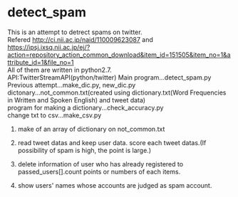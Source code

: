 # detect_spam
This is an  attempt to detrect spams on twitter.  
Refered http://ci.nii.ac.jp/naid/110009623087 and https://ipsj.ixsq.nii.ac.jp/ej/?action=repository_action_common_download&item_id=151505&item_no=1&attribute_id=1&file_no=1  
All of them are written in python2.7.  
API:TwitterStreamAPI(python/twitter)
Main program...detect_spam.py  
Previous attempt...make_dic.py, new_dic.py  
dictonary...not_common.txt(created using dictionary.txt(Word Frequencies in Written and Spoken English) and tweet data)  
program for making a dictionary...check_accuracy.py  
change txt to csv...make_csv.py  
  
  <main program>
  
  1. make of an array of dictionary on not_common.txt  
  
  2. read tweet datas and keep user data. score each tweet datas.(If possibility of spam is high, the point is large.)  
  
  3. delete information of user who has already registered to passed_users[].count points or numbers of each items.  
  
  4. show users' names whose accounts are judged as spam account.
